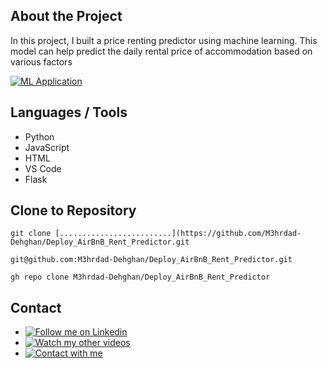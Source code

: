 ## About the Project

In this project, I built a price renting predictor using machine learning. This model can help predict the daily rental price of accommodation based on various factors

[![ML Application](https://img.shields.io/badge/ML_Application-Visit-green)](https://deploy-airbnb-rent-predictor.onrender.com) 

## Languages / Tools

- Python
- JavaScript
- HTML
- VS Code
- Flask

## Clone to Repository

```HTTP
git clone [.........................](https://github.com/M3hrdad-Dehghan/Deploy_AirBnB_Rent_Predictor.git
```

```SSH
git@github.com:M3hrdad-Dehghan/Deploy_AirBnB_Rent_Predictor.git
```

```CLI
gh repo clone M3hrdad-Dehghan/Deploy_AirBnB_Rent_Predictor
```

## Contact

- [![Follow me on Linkedin  ](https://img.shields.io/badge/LinkedIn-Profile-blue)](https://www.linkedin.com/in/mehrdad-dehghan)
- [![Watch my other videos  ](https://img.shields.io/badge/YouTube-Channel-red)](https://www.youtube.com/@Mer_Dehghan)
- [![Contact with me  ](https://img.shields.io/badge/Gmail-Mail-red)](mailto:Mansourdehghan.Mehrdad@gmail.com)
